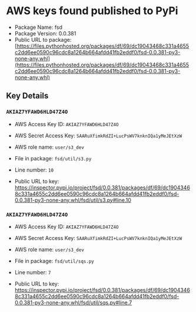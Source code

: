 # AWS keys found published to PyPi

* Package Name: fsd
* Package Version: 0.0.381
* Public URL to package: [https://files.pythonhosted.org/packages/df/69/dc19043468c331a4655c2dd6ee0590c96cdc8a1264b664afdd41fb2eddf0/fsd-0.0.381-py3-none-any.whl](https://files.pythonhosted.org/packages/df/69/dc19043468c331a4655c2dd6ee0590c96cdc8a1264b664afdd41fb2eddf0/fsd-0.0.381-py3-none-any.whl)

## Key Details

### `AKIAZ7YFAWD6HLD47Z4O`

* AWS Access Key ID: `AKIAZ7YFAWD6HLD47Z4O`
* AWS Secret Access Key: `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` 
* AWS role name: `user/s3_dev`
* File in package: `fsd/util/s3.py`
* Line number: `10`

* Public URL to key: https://inspector.pypi.io/project/fsd/0.0.381/packages/df/69/dc19043468c331a4655c2dd6ee0590c96cdc8a1264b664afdd41fb2eddf0/fsd-0.0.381-py3-none-any.whl/fsd/util/s3.py#line.10



### `AKIAZ7YFAWD6HLD47Z4O`

* AWS Access Key ID: `AKIAZ7YFAWD6HLD47Z4O`
* AWS Secret Access Key: `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` 
* AWS role name: `user/s3_dev`
* File in package: `fsd/util/sqs.py`
* Line number: `7`

* Public URL to key: https://inspector.pypi.io/project/fsd/0.0.381/packages/df/69/dc19043468c331a4655c2dd6ee0590c96cdc8a1264b664afdd41fb2eddf0/fsd-0.0.381-py3-none-any.whl/fsd/util/sqs.py#line.7


